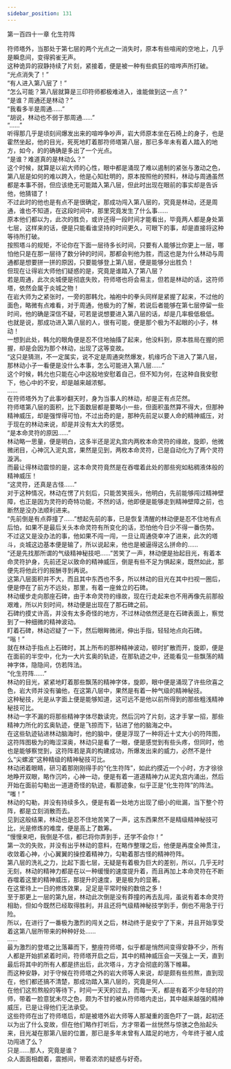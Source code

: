 ```yaml
---
sidebar_position: 131
---
```

 第一百四十一章 化生符阵


符师塔外，当那处于第七层的两个光点之一消失时，原本有些喧闹的空地上，几乎是瞬息间，变得鸦雀无声。  
这种诡异的寂静持续了片刻，紧接着，便是被一种有些疯狂的喧哗声所打破。  
“光点消失了！”  
“有人进入第八层了！”  
“怎么可能？第八层就算是三印符师都极难进入，谁能做到这一点？”  
“是谁？周通还是林动？”  
“我看多半是周通……”  
“胡说，林动也不弱于那周通……”  
“……”  
听得那几乎是顷刻间爆发出来的喧哗争吵声，岩大师原本坐在石椅上的身子，也是霍然坐起，他的目光，死死地盯着那符师塔第八层，那已多年未有着人踏入的地方，如今，的的确确是多出了一个光点。  
“是谁？难道真的是林动么？”  
这个时候，就算是以岩大师的心性，眼中都是涌现了难以遏制的紧张与激动之色，第八层是如何的难以跨入，他是心知肚明的，原本按照他的预料，林动与周通虽然都是本事不弱，但应该绝无可能踏入第八层，但此时出现在眼前的事实却是告诉他，他猜错了！  
不过此时的他也是有点不是很确定，那成功闯入第八层的，究竟是林动，还是周通，谁也不知道，在这段时间中，那里究竟发生了什么事……  
原本他们都以为，此次的胜负，或许还得一段时间才能看出，毕竟两人都是身处第七层，这样来的话，便是只能看谁坚持的时间更久，可眼下的事，却是直接将这种等待所打破。  
按照塔斗的规矩，不论你在下面一层待多长时间，只要有人能够比你更上一层，哪怕他只是在那一层待了数分钟的时间，那都会判他为胜，而这也是为什么林动与周通都是想要拼一拼的原因，只要能够登上第八层，便是能够分出胜负！  
但现在让得岩大师他们疑惑的是，究竟是谁踏入了第八层？  
若是周通，此次炎城便是彻底失败，符师塔也将会易主，但若是林动的话，这符师塔，依然会属于炎城之物！  
在岩大师为之紧张时，一旁的那韩允，袖袍中的拳头同样是紧握了起来，不过他的面色，略微有点难看，对于周通，他极为的了解，若说后者能够在第七层停留一些时间，他的确是深信不疑，可若是说想要进入第八层的话，却是几率极低极低。  
也就是说，那成功进入第八层的人，很有可能，便是那个极为不起眼的小子，林动！  
一想到此处，韩允的眼角便是忍不住地抽搐了起来，他没料到，原本胜局在握的把握，却是会因为那个林动，出现了这等变故。  
“这只是猜测，不一定属实，说不定是周通突然爆发，机缘巧合下进入了第八层，那林动小子一看便是没什么本事，怎么可能进入第八层……”  
这个时候，韩允也只能在心中这般地安慰着自己，但不知为何，在这种自我安慰下，他心中的不安，却是越来越浓郁。  
……  
在符师塔外为了此事吵翻天时，身为当事人的林动，却是正有点茫然。  
符师塔第八层的面积，比下面数层都是要略小一些，但面积虽然算不得大，但那种精神威压，却是强悍得可怕，不过出奇的是，那种先前足以要人命的精神威压，对于现在的林动来说，却是并没有太大的感觉。  
“是本命灵符的原因……”  
林动略一思量，便是明白，这多半还是泥丸宫内两枚本命灵符的缘故，旋即，他微微闭目，心神沉入泥丸宫，果然是见到，两枚本命灵符，已是自动化为了两个灵符漩涡。  
而最让得林动震惊的是，这本命灵符竟然是在吞噬着此处的那些宛如粘稠液体般的精神威压！  
“这灵符，还真是古怪……”  
对于这种情况，林动在愣了片刻后，只能苦笑摇头，他明白，先前能够闯过精神壁障，也正是因为灵符的奇特功能，不然的话，他即便是能够走到精神壁障之前，也断然是没办法顺利进来。  
“先前倒是有点莽撞了……”想起先前的事，已是恢复清醒的林动便是忍不住地有点后怕，如果不是最后关头本命灵符有所变化的话，恐怕他今日少不得一番伤势。  
不过这又是没办法的事，他如果不闯一闯，一旦让周通侥幸冲了进来，此次的塔斗，炎城这边基本便是输了，所以说起来，他也是被逼得这么拼命的……  
“还是先找那所谓的气级精神秘技吧……”苦笑了一声，林动便是抬起目光，有着本命灵符护身，先前还足以致命的精神威压，倒是有些不足为惧起来，既然如此，那便先将他此行的报酬寻到再说。  
这第八层面积并不大，而且其中东西也不多，所以林动的目光在其中扫视一圈后，便是停在了前方不远处，那里，有着一座耸立的石碑。  
林动缓步走向那座石碑，由于本命灵符的缘故，现在行走起来也不用再像先前那般艰难，所以片刻时间，林动便是出现在了那石碑之前。  
石碑约摸丈许高，并没有太多奇怪的地方，不过林动依然还是在石碑表面上，察觉到了一种细微的精神波动。  
盯着石碑，林动迟疑了一下，然后眼眸微闭，伸出手指，轻轻地点向石碑。  
“嗡！”  
就在林动手指点上石碑时，其上所布的那种精神波动，顿时扩散而开，旋即，便是在面前的半空中，化为一大片玄奥的轨迹，在那轨迹之中，还能看见一些飘荡的精神字体，隐隐间，仿若阵法。  
“化生符阵……”  
林动的目光，紧紧地盯着那些飘荡的精神字体，旋即，眼中便是涌现了许些欣喜之色，岩大师并没有骗他，在这第八层中，果然是有着一种气级的精神秘技。  
这种秘技，光是从字面上便是能够知道，这可远不是他以前所得到的那些粗浅精神秘技可比。  
林动一字不漏的将那些精神字体尽数读完，然后沉吟了片刻，这才手掌一招，那些精神力所化的玄奥轨迹，便是飞掠而下，钻进了他的脑海之中。  
在这些轨迹钻进林动脑海时，他的脑中，便是浮现了一种将近十丈大小的符阵图，这符阵图极为的晦涩深奥，林动只是看了一眼，便是感觉到有些头疼，但同时，他也是能够察觉到，这符阵若是真的构建成功，所爆发出来的威力，必然不是什么“尖螺波”这种精级的精神秘技可比。  
林动闭着眼睛，研习着那刚刚得手的“化生符阵”，如此约摸近一个小时，方才徐徐地睁开双眼，略作沉吟，心神一动，便是有着一道道精神力从泥丸宫内涌出，然后开始在面前勾勒出一道道奇怪的轨迹，看那迹象，似乎正是“化生符阵”的阵法。  
“嗤！”  
林动的勾勒，并没有持续多久，便是有着一处地方出现了细小的纰漏，当下整个符阵，都是立刻消散而去。  
见到这般结果，林动也是忍不住地苦笑了一声，这东西果然不是精级精神秘技可比，光是修炼的难度，便是高上了数筹。  
“慢慢来吧，我倒是不信，都已将你弄到手，还学不会你！”  
第一次的失败，并没有出乎林动的意料，在略作整理之后，他便是再度全神贯注，收敛着心神，小心翼翼的操控着精神力，勾勒着那古怪的精神符阵。  
第八层的洗礼之力，比起下面七层，无疑是有着极为巨大的差别，所以，几乎无时无刻，林动的精神力都是在以一种缓慢的速度提升着，而且再加上本命灵符在不断吞噬着这里的精神威压，那提升的速度，更是极为的显著。  
在这里待上一日的修炼效果，足足是平常时候的数倍之多！  
至于那更上一层的第九层，林动此次倒是没有莽撞的再去乱闯，虽说有着本命灵符相助，但如今既然已经取得胜利，并且还将气级精神秘技学到手，倒也不用急于行险。  
所以，在进行了一番极为激烈的闯关之后，林动终于是安宁了下来，并且开始享受着这第八层所带来的种种好处……  
……  
最为激烈的登塔之比落幕而下，整座符师塔，似乎都是悄然间变得安静不少，所有人都是开始抓紧着时间，符师塔开启之后，其中的精神威压会一天强上一天，直到最后将其中的所有人都是挤出后，此次塔斗，方才会彻底的落下帷幕。  
而这种安静，对于守候在符师塔之外的岩大师等人来说，却是颇有些煎熬，直到现在，他们都还搞不清楚，那成功踏入第八层的，究竟是何人……  
在他们这煎熬般的等待下，时间一天天的过去，而每一天，都是有着不少年轻的符师，带着一脸意犹未尽之色，颇为不甘的被从符师塔内走出，其中越来越强的精神威压，已是让得他们无法承受。  
这些符师在出了符师塔后，却是被塔外岩大师等人那凝重的面色吓了一跳，起初还以为出了什么变故，但在他们略作打听后，方才带着一丝恍然与惊骇之色抬起头来，目光凝在那第八层的位置，那已是多年未曾有人踏足的地方，今年终于被人成功闯进了么？  
只是……那人，究竟是谁？  
众人面面相觑着，震撼间，带着浓浓的疑惑与好奇。  
  
  
